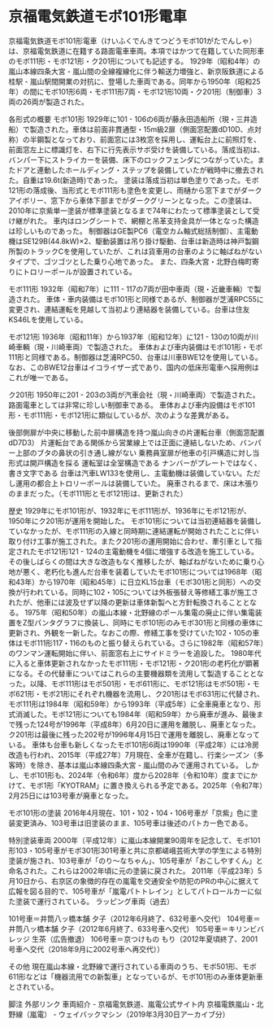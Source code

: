 # 京福電気鉄道モボ101形電車

京福電気鉄道モボ101形電車（けいふくでんきてつどうモボ101がたでんしゃ）は、京福電気鉄道に在籍する路面電車車両。本項ではかつて在籍していた同形車のモボ111形・モボ121形・ク201形についても記述する。
1929年（昭和4年）の嵐山本線四条大宮 - 嵐山間の全線複線化に伴う輸送力増強と、新京阪鉄道による桂駅 - 嵐山駅間開業の対抗に、登場した車両である。同年から1950年（昭和25年）の間にモボ101形6両・モボ111形7両・モボ121形10両・ク201形（制御車）3両の26両が製造された。

各形式の概要
モボ101形
1929年に101 - 106の6両が藤永田造船所（現・三井造船）で製造された。車体は前面非貫通型・15m級2扉（側面窓配置dD10D、点対称）の半鋼製となっており、前面窓には3枚窓を採用し、運転台上に前照灯を、前面窓左上に標識灯を、右下に行先表示サボ受けを装備している。落成当初は、バンパー下にストライカーを装備、床下のロックフェンダにつながっていた。またドアと連動したホールディング・ステップを装備していたが戦時中に撤去された。自重は19.6t(新造時)であった。
塗装は落成当初は単色塗りであった。モボ121形の落成後、当形式とモボ111形も塗色を変更し、雨樋から窓下までがダークアイボリー、窓下から車体下部までがダークグリーンとなった。この塗装は、2010年に京紫単一塗装が標準塗装となるまで74年にわたって標準塗装として受け継がれた。
車内はロングシートで、網棚と吊革支持金具が一体となった構造は珍しいものであった。
制御器はGE製PC6（電空カム軸式総括制御）、主電動機はSE129B(44.8kW)×2、駆動装置は吊り掛け駆動、台車は新造時は神戸製鋼所製のトラックCを使用していたが、これは貨車用の台車のように軸ばねがないタイプで、ゴツゴツとした乗り心地であった。
また、四条大宮・北野白梅町寄りにトロリーポールが設置されている。

モボ111形
1932年（昭和7年）に111 - 117の7両が田中車両（現・近畿車輛）で製造された。
車体・車内装備はモボ101形と同様であるが、制御器が芝浦RPC55に変更され、連結運転を見越して当初より連結器を装備している。台車は住友KS46Lを使用している。

モボ121形
1936年（昭和11年）から1937年（昭和12年）に121 - 130の10両が川崎車輌（現・川崎車両）で製造された。
車体および車内装備はモボ101形・モボ111形と同様である。制御器は芝浦RPC50、台車は川車BWE12を使用している。なお、このBWE12台車はイコライザー式であり、国内の低床形電車へ採用例はこれが唯一である。

ク201形
1950年に201 - 203の3両が汽車会社（現・川崎車両）で製造された。路面電車としては非常に珍しい制御車である。
車体および車内設備はモボ101形・モボ111形・モボ121形に類似しているが、次のような差異がある。

後部側扉が中央に移動した前中扉構造を持つ嵐山向きの片運転台車（側面窓配置dD7D3）
片運転台である関係から営業線上では正面に連結しないため、バンパー上部のブタの鼻状の引き通し線がない
乗務員室扉が他車の引戸構造に対し当形式は開戸構造を採る
運転室は全室構造である
ナンバーがプレートではなく、書き文字である
台車は汽車LW133を使用し、主電動機は装備していない。ただし運用の都合上トロリーポールは装備していた。
廃車されるまで、床は木張りのままだった。（モボ111形とモボ121形は、更新された）

歴史
1929年にモボ101形が、1932年にモボ111形が、1936年にモボ121形が、1950年にク201形が運用を開始した。
モボ101形については当初連結器を装備していなかったが、モボ111形の入線と同時期に連結運転が開始されたことに伴い取り付け工事が施工された。またク201形の運用開始に合わせ、牽引車として指定されたモボ121形121 - 124の主電動機を4個に増強する改造を施工している。
その後しばらくの間は大きな改造もなく推移したが、軸ばねがないために乗り心地が悪く、老朽化も進んだ台車を装着していたモボ101形については1968年（昭和43年）から1970年（昭和45年）に日立KL15台車（モボ301形と同形）への交換が行われている。同時に102・105については外板張替え等修繕工事が施工されたが、他車には波及せず以降の更新は車体新製へと方針転換されることとなる。
1975年（昭和50年）の嵐山本線・北野線のポール集電の廃止に伴い集電装置をZ型パンタグラフに換装し、同時にモボ101形のみモボ301形と同様の車体に更新され、外観を一新した。なおこの際、修繕工事を受けていた102・105の車体はモボ111形117・116のものと振り替えられている。さらに1982年（昭和57年）のワンマン運転開始に伴い、前面窓右上にサイドミラーを追設した。
1980年代に入ると車体更新されなかったモボ111形・モボ121形・ク201形の老朽化が顕著になる。その代替車についてはこれらの主要機器類を流用して製造することとなった。以降、モボ111形はモボ501形・モボ611形に、モボ121形はモボ501形・モボ621形・モボ21形にそれぞれ機器を流用し、ク201形はモボ631形に代替され、モボ111形は1984年（昭和59年）から1993年（平成5年）に全車廃車となり、形式消滅した。モボ121形についても1984年（昭和59年）から廃車が進み、最後まで残った124号が1996年（平成8年）6月20日に運用を離脱し、廃車となった。ク201形は最後に残った202号が1996年4月15日で運用を離脱し、廃車となっている。
車体も台車も新しくなったモボ101形6両は1990年（平成2年）には冷房改造も行われ、2015年（平成27年）7月現在、全車が在籍し、行楽シーズン（多客時）を除き、基本は嵐山本線四条大宮 - 嵐山間のみで運用されている。
しかし、モボ101形も、2024年（令和6年）度から2028年（令和10年）度までにかけて、モボ1形「KYOTRAM」に置き換えられる予定である。2025年（令和7年）2月25日には103号車が廃車となった。

モボ101形の塗装
2016年4月現在、101・102・104・106号車が「京紫」色に塗装変更済み、103号車は旧塗装のまま、105号車は後述のパトカー色である。

特別塗装車両
2000年（平成12年）に嵐山本線開業90周年を記念して、モボ101形103・105号車がモボ301形301号車と共に京都嵯峨芸術大学の学生による特別塗装が施され、103号車が「のり～なちゃん」、105号車が「おこしやすくん」と命名された。これらは2002年頃に元の塗装に戻された。
2011年（平成23年）5月10日から、右京区の象徴的存在の嵐電を交通安全や防犯のPRの中心に据えて広報を図る目的で、105号車が「嵐電パトトレイン」としてパトロールカーに似た塗装で運行されている。
ラッピング車両（過去）

101号車＝井筒八ッ橋本舗 夕子（2012年6月終了、632号車へ交代）
104号車＝井筒八ッ橋本舗 夕子（2012年6月終了、633号車へ交代）
105号車＝キリンビバレッジ 生茶（広告撤退）
106号車＝京つけもの もり（2012年夏頃終了、2001号車へ交代（2018年9月に2002号車へ再交代））

その他
現在嵐山本線・北野線で運行されている車両のうち、モボ501形、モボ611形などは「機器流用での新製車」となっているが、モボ101形のみ車体更新車とされている。

脚注
外部リンク
車両紹介 - 京福電気鉄道、嵐電公式サイト内
京福電鉄嵐山・北野線（嵐電） - ウェイバックマシン（2019年3月30日アーカイブ分）